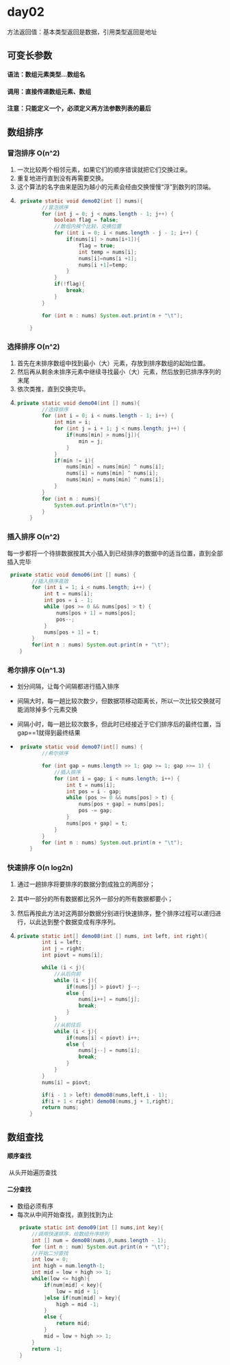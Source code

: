 # day02

方法返回值：基本类型返回是数据，引用类型返回是地址

## 可变长参数

#### 语法：数组元素类型…数组名

#### 调用：直接传递数组元素、数组

#### 注意：只能定义一个，必须定义再方法参数列表的最后

## 数组排序

### 冒泡排序  O(n^2)

1. 一次比较两个相邻元素，如果它们的顺序错误就把它们交换过来。
2. 重复地进行直到没有再需要交换。
3. 这个算法的名字由来是因为越小的元素会经由交换慢慢“浮”到数列的顶端。
4. ```java
    private static void demo02(int [] nums){
           //冒泡排序
           for (int j = 0; j < nums.length - 1; j++) {
               boolean flag = false;
               //数组内挨个比较，交换位置
               for (int i = 0; i < nums.length - j - 1; i++) {
                   if(nums[i] > nums[i+1]){
                       flag = true;
                       int temp = nums[i];
                       nums[i]=nums[i +1];
                       nums[i +1]=temp;
                   }
               }
               if(!flag){
                   break;
               }
           }
   
           for (int n : nums) System.out.print(n + "\t");
   
       }
   ```

   

### 选择排序  O(n^2)

1. 首先在未排序数组中找到最小（大）元素，存放到排序数组的起始位置。
2. 然后再从剩余未排序元素中继续寻找最小（大）元素，然后放到已排序序列的末尾
3. 依次类推，直到交换完毕。
4. ```java
   private static void demo04(int [] nums){
           //选择排序
           for (int i = 0; i < nums.length - 1; i++) {
               int min = i;
               for (int j = i + 1; j < nums.length; j++) {
                   if(nums[min] > nums[j]){
                       min = j;
                   }
               }
               if(min != i){
                   nums[min] = nums[min] ^ nums[i];
                   nums[i] = nums[min] ^ nums[i];
                   nums[min] = nums[min] ^ nums[i];
               }
           }
           for (int n : nums){
               System.out.println(n+"\t");
           }
       }	
   ```

   

### 插入排序  O(n^2)

​	每一步都将一个待排数据按其大小插入到已经排序的数据中的适当位置，直到全部插入完毕

```java
 private static void demo06(int [] nums) {
        //插入排序高效
        for (int i = 1; i < nums.length; i++) {
            int t = nums[i];
            int pos = i - 1;
            while (pos >= 0 && nums[pos] > t) {
                nums[pos + 1] = nums[pos];
                pos--;
            }
            nums[pos + 1] = t;
        }
        for(int n : nums) System.out.print(n + "\t");
    }
```



### 希尔排序  O(n^1.3)

- 划分间隔，让每个间隔都进行插入排序

- 间隔大时，每一趟比较次数少，但数据项移动距离长，所以一次比较交换就可能消除掉多个元素交换

- 间隔小时，每一趟比较次数多，但此时已经接近于它们排序后的最终位置，当gap==1就得到最终结果

- ```java
   private static void demo07(int[] nums) {
          //希尔排序
  
          for (int gap = nums.length >> 1; gap >= 1; gap >>= 1) {
              //插入排序
              for (int i = gap; i < nums.length; i++) {
                  int t = nums[i];
                  int pos = i - gap;
                  while (pos >= 0 && nums[pos] > t) {
                      nums[pos + gap] = nums[pos];
                      pos -= gap;
                  }
                  nums[pos + gap] = t;
              }
          }
          for (int n : nums) System.out.print(n + "\t");
      }
  ```

  

### 快速排序  O(n log2n)

1. 通过一趟排序将要排序的数据分割成独立的两部分；

2. 其中一部分的所有数据都比另外一部分的所有数据都要小；

3. 然后再按此方法对这两部分数据分别进行快速排序，整个排序过程可以递归进行，以此达到整个数据变成有序序列。

4. ```java
   private static int[] demo08(int [] nums, int left, int right){
           int i = left;
           int j = right;
           int piovt = nums[i];
   
           while (i < j){
               //从后向前
               while (i < j){
                   if(nums[j] > piovt) j--;
                   else {
                       nums[i++] = nums[j];
                       break;
                   }
               }
               //从前往后
               while (i < j){
                   if(nums[i] < piovt) i++;
                   else {
                       nums[j--] = nums[i];
                       break;
                   }
               }
           }
           nums[i] = piovt;
   
           if(i - 1 > left) demo08(nums,left,i - 1);
           if(i + 1 < right) demo08(nums,j + 1,right);
           return nums;
       }
   ```

   

## 数组查找

#### 顺序查找

​	从头开始遍历查找

#### 二分查找

- 数组必须有序
- 每次从中间开始查找，直到找到为止

```Java
    private static int demo09(int [] nums,int key){
        //调用快速排序，给数组升序排列
        int [] num = demo08(nums,0,nums.length - 1);
        for (int n : num) System.out.print(n + "\t");
        //开始二分查找
        int low = 0;
        int high = num.length-1;
        int mid = low + high >> 1;
        while(low <= high){
            if(num[mid] < key){
                low = mid + 1;
            }else if(num[mid] > key){
                high = mid -1;
            }
            else {
                return mid;
            }
            mid = low + high >> 1;
        }
        return -1;
    }
```


